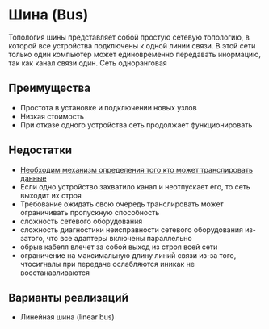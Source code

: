 Шина (Bus)
========================

Топология шины представляет собой простую сетевую топологию, в которой все устройства подключены к одной линии связи. В этой сети только один компьютер может единовременно передавать инормацию, так как канал связи один. Сеть одноранговая

## Преимущества

- Простота в установке и подключении новых узлов
- Низкая стоимость
- При отказе одного устройства сеть продолжает функционировать

## Недостатки

- [Необходим механизм определения того кто может транслировать данные](..%2F%D0%9C%D0%B5%D1%82%D0%BE%D0%B4%D1%8B%20%D0%B4%D0%BE%D1%81%D1%82%D1%83%D0%BF%D0%B0%20%D0%BA%20%D1%81%D1%80%D0%B5%D0%B4%D0%B5%20%D0%BF%D0%B5%D1%80%D0%B5%D0%B4%D0%B0%D1%87%D0%B8%20%D0%B4%D0%B0%D0%BD%D0%BD%D1%8B%D1%85%2F%D0%9C%D0%B5%D1%82%D0%BE%D0%B4%D1%8B%20%D0%B4%D0%BE%D1%81%D1%82%D1%83%D0%BF%D0%B0%20%D0%BA%20%D1%81%D1%80%D0%B5%D0%B4%D0%B5%20%D0%BF%D0%B5%D1%80%D0%B5%D0%B4%D0%B0%D1%87%D0%B8%20%D0%B4%D0%B0%D0%BD%D0%BD%D1%8B%D1%85.md)
- Если одно устройство захватило канал и неотпускает его, то сеть выходит их строя
- Требование ожидать свою очередь транслировать может ограничивать пропускную способность
- сложность сетевого оборудования
- сложность диагностики неисправности сетевого оборудования из-затого, что все адаптеры включены параллельно
- обрыв кабеля влечет за собой выход из строя всей сети
- ограничение на максимальную длину линий связи из-за того, чтосигналы при передаче ослабляются иникак не восстанавливаются


## Варианты реализаций

- Линейная шина (linear bus)

